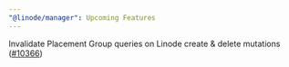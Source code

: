```yaml
---
"@linode/manager": Upcoming Features
---
```


Invalidate Placement Group queries on Linode create & delete mutations ([#10366](https://github.com/linode/manager/pull/10366))
